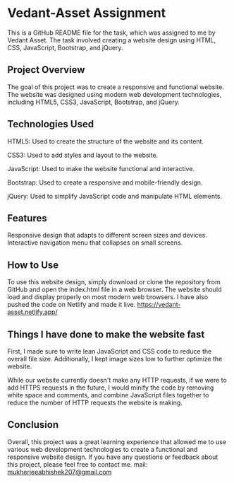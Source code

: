 # Vedant-Asset Assignment

This is a GitHub README file for the task, which was assigned to me by Vedant Asset. The task involved creating a website design using HTML, CSS, JavaScript, Bootstrap, and jQuery.

## Project Overview
The goal of this project was to create a responsive and functional website. The website was designed using modern web development technologies, including HTML5, CSS3, JavaScript, Bootstrap, and jQuery.

## Technologies Used

HTML5: Used to create the structure of the website and its content.


CSS3: Used to add styles and layout to the website.


JavaScript: Used to make the website functional and interactive.


Bootstrap: Used to create a responsive and mobile-friendly design.


jQuery: Used to simplify JavaScript code and manipulate HTML elements.


## Features

Responsive design that adapts to different screen sizes and devices.
Interactive navigation menu that collapses on small screens.

## How to Use

To use this website design, simply download or clone the repository from GitHub and open the index.html file in a web browser. The website should load and display properly on most modern web browsers.
I have also pushed the code on Netlify and made it live.
https://vedant-asset.netlify.app/

## Things I have done to make the website fast

 First, I made sure to write lean JavaScript and CSS code to reduce the overall file size. Additionally, I kept image sizes low to further optimize the website.

While our website currently doesn't make any HTTP requests, if we were to add HTTPS requests in the future, I would minify the code by removing white space and comments, and combine JavaScript files together to reduce the number of HTTP requests the website is making.


## Conclusion

Overall, this project was a great learning experience that allowed me to use various web development technologies to create a functional and responsive website design. If you have any questions or feedback about this project, please feel free to contact me.
mail: mukherjeeabhishek207@gmail.com

